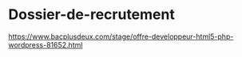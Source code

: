 # Dossier-de-recrutement
https://www.bacplusdeux.com/stage/offre-developpeur-html5-php-wordpress-81652.html
